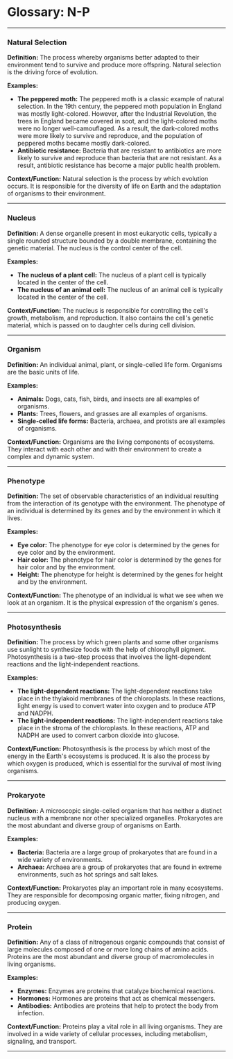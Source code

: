 # Glossary: N-P

---

### Natural Selection
**Definition:** The process whereby organisms better adapted to their environment tend to survive and produce more offspring. Natural selection is the driving force of evolution.

**Examples:**
*   **The peppered moth:** The peppered moth is a classic example of natural selection. In the 19th century, the peppered moth population in England was mostly light-colored. However, after the Industrial Revolution, the trees in England became covered in soot, and the light-colored moths were no longer well-camouflaged. As a result, the dark-colored moths were more likely to survive and reproduce, and the population of peppered moths became mostly dark-colored.
*   **Antibiotic resistance:** Bacteria that are resistant to antibiotics are more likely to survive and reproduce than bacteria that are not resistant. As a result, antibiotic resistance has become a major public health problem.

**Context/Function:** Natural selection is the process by which evolution occurs. It is responsible for the diversity of life on Earth and the adaptation of organisms to their environment.

---

### Nucleus
**Definition:** A dense organelle present in most eukaryotic cells, typically a single rounded structure bounded by a double membrane, containing the genetic material. The nucleus is the control center of the cell.

**Examples:**
*   **The nucleus of a plant cell:** The nucleus of a plant cell is typically located in the center of the cell.
*   **The nucleus of an animal cell:** The nucleus of an animal cell is typically located in the center of the cell.

**Context/Function:** The nucleus is responsible for controlling the cell's growth, metabolism, and reproduction. It also contains the cell's genetic material, which is passed on to daughter cells during cell division.

---

### Organism
**Definition:** An individual animal, plant, or single-celled life form. Organisms are the basic units of life.

**Examples:**
*   **Animals:** Dogs, cats, fish, birds, and insects are all examples of organisms.
*   **Plants:** Trees, flowers, and grasses are all examples of organisms.
*   **Single-celled life forms:** Bacteria, archaea, and protists are all examples of organisms.

**Context/Function:** Organisms are the living components of ecosystems. They interact with each other and with their environment to create a complex and dynamic system.

---

### Phenotype
**Definition:** The set of observable characteristics of an individual resulting from the interaction of its genotype with the environment. The phenotype of an individual is determined by its genes and by the environment in which it lives.

**Examples:**
*   **Eye color:** The phenotype for eye color is determined by the genes for eye color and by the environment.
*   **Hair color:** The phenotype for hair color is determined by the genes for hair color and by the environment.
*   **Height:** The phenotype for height is determined by the genes for height and by the environment.

**Context/Function:** The phenotype of an individual is what we see when we look at an organism. It is the physical expression of the organism's genes.

---

### Photosynthesis
**Definition:** The process by which green plants and some other organisms use sunlight to synthesize foods with the help of chlorophyll pigment. Photosynthesis is a two-step process that involves the light-dependent reactions and the light-independent reactions.

**Examples:**
*   **The light-dependent reactions:** The light-dependent reactions take place in the thylakoid membranes of the chloroplasts. In these reactions, light energy is used to convert water into oxygen and to produce ATP and NADPH.
*   **The light-independent reactions:** The light-independent reactions take place in the stroma of the chloroplasts. In these reactions, ATP and NADPH are used to convert carbon dioxide into glucose.

**Context/Function:** Photosynthesis is the process by which most of the energy in the Earth's ecosystems is produced. It is also the process by which oxygen is produced, which is essential for the survival of most living organisms.

---

### Prokaryote
**Definition:** A microscopic single-celled organism that has neither a distinct nucleus with a membrane nor other specialized organelles. Prokaryotes are the most abundant and diverse group of organisms on Earth.

**Examples:**
*   **Bacteria:** Bacteria are a large group of prokaryotes that are found in a wide variety of environments.
*   **Archaea:** Archaea are a group of prokaryotes that are found in extreme environments, such as hot springs and salt lakes.

**Context/Function:** Prokaryotes play an important role in many ecosystems. They are responsible for decomposing organic matter, fixing nitrogen, and producing oxygen.

---

### Protein
**Definition:** Any of a class of nitrogenous organic compounds that consist of large molecules composed of one or more long chains of amino acids. Proteins are the most abundant and diverse group of macromolecules in living organisms.

**Examples:**
*   **Enzymes:** Enzymes are proteins that catalyze biochemical reactions.
*   **Hormones:** Hormones are proteins that act as chemical messengers.
*   **Antibodies:** Antibodies are proteins that help to protect the body from infection.

**Context/Function:** Proteins play a vital role in all living organisms. They are involved in a wide variety of cellular processes, including metabolism, signaling, and transport.

---